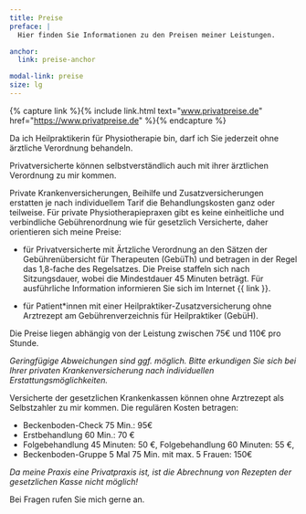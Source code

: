 ```yaml
---
title: Preise
preface: |
  Hier finden Sie Informationen zu den Preisen meiner Leistungen.

anchor:
  link: preise-anchor

modal-link: preise
size: lg
---
```


{% capture link %}{% include link.html text="www.privatpreise.de" href="https://www.privatpreise.de" %}{% endcapture %}

Da ich Heilpraktikerin für Physiotherapie bin, darf ich Sie jederzeit ohne ärztliche Verordnung behandeln.

Privatversicherte können selbstverständlich auch mit ihrer ärztlichen Verordnung zu mir kommen.

Private Krankenversicherungen, Beihilfe und Zusatzversicherungen erstatten je nach individuellem Tarif die Behandlungskosten ganz oder teilweise. Für private Physiotherapiepraxen gibt es keine einheitliche und verbindliche Gebührenordnung wie für gesetzlich Versicherte, daher orientieren sich meine Preise:

- für Privatversicherte mit Ärtzliche Verordnung an den Sätzen der Gebührenübersicht für Therapeuten (GebüTh) und betragen in der Regel das 1,8-fache des Regelsatzes. Die Preise staffeln sich nach Sitzungsdauer, wobei die Mindestdauer 45 Minuten beträgt. Für ausführliche Information informieren Sie sich im Internet {{ link }}.

- für Patient\*innen mit einer Heilpraktiker-Zusatzversicherung ohne Arztrezept am Gebührenverzeichnis für Heilpraktiker (GebüH).

Die Preise liegen abhängig von der Leistung zwischen 75€ und 110€ pro Stunde.

*Geringfügige Abweichungen sind ggf. möglich.*
*Bitte erkundigen Sie sich bei Ihrer privaten Krankenversicherung nach individuellen Erstattungsmöglichkeiten.*

Versicherte der gesetzlichen Krankenkassen können ohne Arztrezept als Selbstzahler zu mir kommen. Die regulären Kosten betragen:

- Beckenboden-Check 75 Min.: 95€
- Erstbehandlung 60 Min.: 70 € 
- Folgebehandlung 45 Minuten: 50 €, Folgebehandlung 60 Minuten: 55 €, 
- Beckenboden-Gruppe 5 Mal 75 Min. mit max. 5 Frauen: 150€ 

*Da meine Praxis eine Privatpraxis ist, ist die Abrechnung von Rezepten der gesetzlichen Kasse nicht möglich!*

Bei Fragen rufen Sie mich gerne an.

